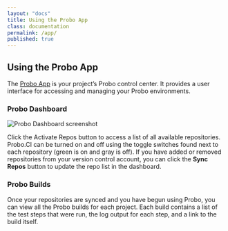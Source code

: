 ```yaml
---
layout: "docs"
title: Using the Probo App
class: documentation
permalink: /app/
published: true
---
```

## Using the Probo App
The [Probo App](https://app.probo.ci/ "Probo App") is your project’s Probo control center. It provides a user interface for accessing and managing your Probo environments.

### Probo Dashboard

<img src="/assets/probo-dashboard.png" alt="Probo Dashboard screenshot" class="full-width">

Click the Activate Repos button to access a list of all available repositories. Probo.CI can be turned on and off using the toggle switches found next to each repository (green is on and gray is off). If you have added or removed repositories from your version control account, you can click the **Sync Repos** button to update the repo list in the dashboard.

### Probo Builds
Once your repositories are synced and you have begun using Probo, you can view all the Probo builds for each project. Each build contains a list of the test steps that were run, the log output for each step, and a link to the build itself.
